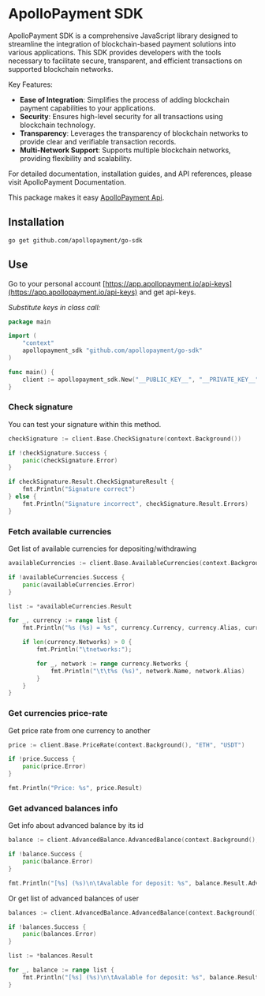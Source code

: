 # ApolloPayment SDK

ApolloPayment SDK is a comprehensive JavaScript library designed to streamline the integration of blockchain-based payment solutions into various applications. This SDK provides developers with the tools necessary to facilitate secure, transparent, and efficient transactions on supported blockchain networks.

Key Features:

- **Ease of Integration**: Simplifies the process of adding blockchain payment capabilities to your applications.
- **Security**: Ensures high-level security for all transactions using blockchain technology.
- **Transparency**: Leverages the transparency of blockchain networks to provide clear and verifiable transaction records.
- **Multi-Network Support**: Supports multiple blockchain networks, providing flexibility and scalability.

For detailed documentation, installation guides, and API references, please visit ApolloPayment Documentation.

This package makes it easy [ApolloPayment Api](https://docs.apollopayment.io/).

## Installation

`go get github.com/apollopayment/go-sdk`

## Use

Go to your personal account
[https://app.apollopayment.io/api-keys](https://app.apollopayment.io/api-keys)
and get api-keys.

*Substitute keys in class call:*

```go
package main

import (
	"context"
	apollopayment_sdk "github.com/apollopayment/go-sdk"
)

func main() {
	client := apollopayment_sdk.New("__PUBLIC_KEY__", "__PRIVATE_KEY__")
}
```

### Check signature

You can test your signature within this method.

```go
checkSignature := client.Base.CheckSignature(context.Background())

if !checkSignature.Success {
	panic(checkSignature.Error)
}

if checkSignature.Result.CheckSignatureResult {
    fmt.Println("Signature correct")
} else {
    fmt.Println("Signature incorrect", checkSignature.Result.Errors)
}
```

### Fetch available currencies

Get list of available currencies for depositing/withdrawing

```go
availableCurrencies := client.Base.AvailableCurrencies(context.Background())

if !availableCurrencies.Success {
    panic(availableCurrencies.Error)
}

list := *availableCurrencies.Result

for _, currency := range list {
	fmt.Println("%s (%s) = %s", currency.Currency, currency.Alias, currency.PriceUSD)

    if len(currency.Networks) > 0 {
        fmt.Println("\tnetworks:");

		for _, network := range currency.Networks {
			fmt.Println("\t\t%s (%s)", network.Name, network.Alias)
        }
    }
}
```

### Get currencies price-rate

Get price rate from one currency to another


```go
price := client.Base.PriceRate(context.Background(), "ETH", "USDT")

if !price.Success {
    panic(price.Error)
}

fmt.Println("Price: %s", price.Result)
```

### Get advanced balances info

Get info about advanced balance by its id

```go
balance := client.AdvancedBalance.AdvancedBalance(context.Background(), balanceId)

if !balance.Success {
    panic(balance.Error)
}

fmt.Println("[%s] (%s)\n\tAvalable for deposit: %s", balance.Result.AdvancedBalanceId, balance.Result.Currency, string.Join(balance.Result.AvailableCurrenciesForDeposit, ", "))
```

Or get list of advanced balances of user

```go
balances := client.AdvancedBalance.AdvancedBalance(context.Background(), balanceId)

if !balances.Success {
    panic(balances.Error)
}

list := *balances.Result

for _, balance := range list {
    fmt.Println("[%s] (%s)\n\tAvalable for deposit: %s", balance.Result.AdvancedBalanceId, balance.Result.Currency, string.Join(balance.Result.AvailableCurrenciesForDeposit, ", "))
}
```
